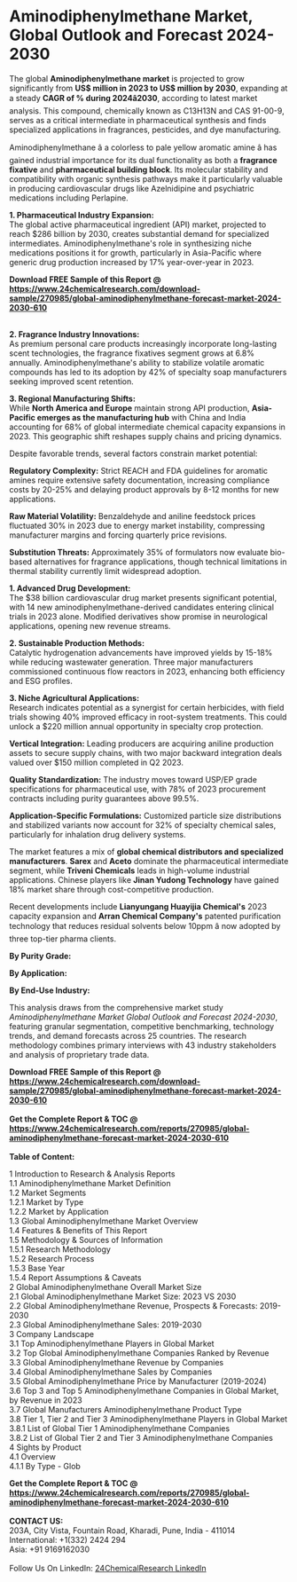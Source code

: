 <h1>Aminodiphenylmethane Market, Global Outlook and Forecast 2024-2030</h1><p>The global <strong>Aminodiphenylmethane market</strong> is projected to grow significantly from <strong>US$ million in 2023 to US$ million by 2030</strong>, expanding at a steady <strong>CAGR of % during 2024â2030</strong>, according to latest market analysis. This compound, chemically known as C13H13N and CAS 91-00-9, serves as a critical intermediate in pharmaceutical synthesis and finds specialized applications in fragrances, pesticides, and dye manufacturing.</p><p>Aminodiphenylmethane â a colorless to pale yellow aromatic amine â has gained industrial importance for its dual functionality as both a <strong>fragrance fixative</strong> and <strong>pharmaceutical building block</strong>. Its molecular stability and compatibility with organic synthesis pathways make it particularly valuable in producing cardiovascular drugs like Azelnidipine and psychiatric medications including Perlapine.</p><p><strong>1. Pharmaceutical Industry Expansion:</strong><br>
The global active pharmaceutical ingredient (API) market, projected to reach $286 billion by 2030, creates substantial demand for specialized intermediates. Aminodiphenylmethane's role in synthesizing niche medications positions it for growth, particularly in Asia-Pacific where generic drug production increased by 17% year-over-year in 2023.</p><div><b>Download FREE Sample of this Report @ 
            <a href="https://www.24chemicalresearch.com/download-sample/270985/global-aminodiphenylmethane-forecast-market-2024-2030-610">
            https://www.24chemicalresearch.com/download-sample/270985/global-aminodiphenylmethane-forecast-market-2024-2030-610</a></b></div><br><p><strong>2. Fragrance Industry Innovations:</strong><br>
As premium personal care products increasingly incorporate long-lasting scent technologies, the fragrance fixatives segment grows at 6.8% annually. Aminodiphenylmethane's ability to stabilize volatile aromatic compounds has led to its adoption by 42% of specialty soap manufacturers seeking improved scent retention.</p><p><strong>3. Regional Manufacturing Shifts:</strong><br>
While <strong>North America and Europe</strong> maintain strong API production, <strong>Asia-Pacific emerges as the manufacturing hub</strong> with China and India accounting for 68% of global intermediate chemical capacity expansions in 2023. This geographic shift reshapes supply chains and pricing dynamics.</p><p>Despite favorable trends, several factors constrain market potential:</p><p><strong>Regulatory Complexity:</strong> Strict REACH and FDA guidelines for aromatic amines require extensive safety documentation, increasing compliance costs by 20-25% and delaying product approvals by 8-12 months for new applications.</p><p><strong>Raw Material Volatility:</strong> Benzaldehyde and aniline feedstock prices fluctuated 30% in 2023 due to energy market instability, compressing manufacturer margins and forcing quarterly price revisions.</p><p><strong>Substitution Threats:</strong> Approximately 35% of formulators now evaluate bio-based alternatives for fragrance applications, though technical limitations in thermal stability currently limit widespread adoption.</p><p><strong>1. Advanced Drug Development:</strong><br>
The $38 billion cardiovascular drug market presents significant potential, with 14 new aminodiphenylmethane-derived candidates entering clinical trials in 2023 alone. Modified derivatives show promise in neurological applications, opening new revenue streams.</p><p><strong>2. Sustainable Production Methods:</strong><br>
Catalytic hydrogenation advancements have improved yields by 15-18% while reducing wastewater generation. Three major manufacturers commissioned continuous flow reactors in 2023, enhancing both efficiency and ESG profiles.</p><p><strong>3. Niche Agricultural Applications:</strong><br>
Research indicates potential as a synergist for certain herbicides, with field trials showing 40% improved efficacy in root-system treatments. This could unlock a $220 million annual opportunity in specialty crop protection.</p><p><strong>Vertical Integration:</strong> Leading producers are acquiring aniline production assets to secure supply chains, with two major backward integration deals valued over $150 million completed in Q2 2023.</p><p><strong>Quality Standardization:</strong> The industry moves toward USP/EP grade specifications for pharmaceutical use, with 78% of 2023 procurement contracts including purity guarantees above 99.5%.</p><p><strong>Application-Specific Formulations:</strong> Customized particle size distributions and stabilized variants now account for 32% of specialty chemical sales, particularly for inhalation drug delivery systems.</p><p>The market features a mix of <strong>global chemical distributors and specialized manufacturers</strong>. <strong>Sarex</strong> and <strong>Aceto</strong> dominate the pharmaceutical intermediate segment, while <strong>Triveni Chemicals</strong> leads in high-volume industrial applications. Chinese players like <strong>Jinan Yudong Technology</strong> have gained 18% market share through cost-competitive production.</p><p>Recent developments include <strong>Lianyungang Huayijia Chemical's</strong> 2023 capacity expansion and <strong>Arran Chemical Company's</strong> patented purification technology that reduces residual solvents below 10ppm â now adopted by three top-tier pharma clients.</p><p><strong>By Purity Grade:</strong></p><p><strong>By Application:</strong></p><p><strong>By End-Use Industry:</strong></p><p>This analysis draws from the comprehensive market study <em>Aminodiphenylmethane Market Global Outlook and Forecast 2024-2030</em>, featuring granular segmentation, competitive benchmarking, technology trends, and demand forecasts across 25 countries. The research methodology combines primary interviews with 43 industry stakeholders and analysis of proprietary trade data.</p><div><b>Download FREE Sample of this Report @ 
            <a href="https://www.24chemicalresearch.com/download-sample/270985/global-aminodiphenylmethane-forecast-market-2024-2030-610">
            https://www.24chemicalresearch.com/download-sample/270985/global-aminodiphenylmethane-forecast-market-2024-2030-610</a></b></div><br><div><b>Get the Complete Report & TOC @ 
            <a href="https://www.24chemicalresearch.com/reports/270985/global-aminodiphenylmethane-forecast-market-2024-2030-610">
            https://www.24chemicalresearch.com/reports/270985/global-aminodiphenylmethane-forecast-market-2024-2030-610</a></b></div><br>
            <b>Table of Content:</b><p>1 Introduction to Research & Analysis Reports<br />
    1.1 Aminodiphenylmethane Market Definition<br />
    1.2 Market Segments<br />
        1.2.1 Market by Type<br />
        1.2.2 Market by Application<br />
    1.3 Global Aminodiphenylmethane Market Overview<br />
    1.4 Features & Benefits of This Report<br />
    1.5 Methodology & Sources of Information<br />
        1.5.1 Research Methodology<br />
        1.5.2 Research Process<br />
        1.5.3 Base Year<br />
        1.5.4 Report Assumptions & Caveats<br />
2 Global Aminodiphenylmethane Overall Market Size<br />
    2.1 Global Aminodiphenylmethane Market Size: 2023 VS 2030<br />
    2.2 Global Aminodiphenylmethane Revenue, Prospects & Forecasts: 2019-2030<br />
    2.3 Global Aminodiphenylmethane Sales: 2019-2030<br />
3 Company Landscape<br />
    3.1 Top Aminodiphenylmethane Players in Global Market<br />
    3.2 Top Global Aminodiphenylmethane Companies Ranked by Revenue<br />
    3.3 Global Aminodiphenylmethane Revenue by Companies<br />
    3.4 Global Aminodiphenylmethane Sales by Companies<br />
    3.5 Global Aminodiphenylmethane Price by Manufacturer (2019-2024)<br />
    3.6 Top 3 and Top 5 Aminodiphenylmethane Companies in Global Market, by Revenue in 2023<br />
    3.7 Global Manufacturers Aminodiphenylmethane Product Type<br />
    3.8 Tier 1, Tier 2 and Tier 3 Aminodiphenylmethane Players in Global Market<br />
        3.8.1 List of Global Tier 1 Aminodiphenylmethane Companies<br />
        3.8.2 List of Global Tier 2 and Tier 3 Aminodiphenylmethane Companies<br />
4 Sights by Product<br />
    4.1 Overview<br />
        4.1.1 By Type - Glob</p><div><b>Get the Complete Report & TOC @ 
            <a href="https://www.24chemicalresearch.com/reports/270985/global-aminodiphenylmethane-forecast-market-2024-2030-610">
            https://www.24chemicalresearch.com/reports/270985/global-aminodiphenylmethane-forecast-market-2024-2030-610</a></b></div><br><b>CONTACT US:</b><br>
            203A, City Vista, Fountain Road, Kharadi, Pune, India - 411014<br>
            International: +1(332) 2424 294<br>
            Asia: +91 9169162030 <br><br>
            Follow Us On LinkedIn: <a href="https://www.linkedin.com/company/24chemicalresearch/">24ChemicalResearch LinkedIn</a>